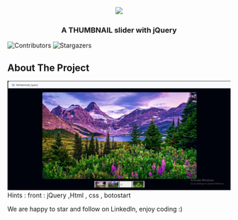 <p align="center"><a href="https://jquery.com" 
target="_blank"><img src="https://jquery.com/wp-content/themes/jquery/images/logo-jquery.png" width="100"></a></p>

<p align="center">
  <h3 align="center">A THUMBNAIL slider with jQuery</h3>
</p>

![Contributors](https://img.shields.io/github/contributors/MohamadNematizadeh/jQuery?color=dark-green) ![Stargazers](https://img.shields.io/github/stars/MohamadNematizadeh/jQuery?style=social)
## About The Project
<img src="https://github.com/MohamadNematizadeh/jQuery/blob/main/Screenshot.png?raw=true" alt="about">
Hints :
front : jQuery ,Html , css  , botostart

We are happy to star and follow on LinkedIn, enjoy coding :)
